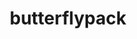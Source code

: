 ---
title: "butterflypack"
layout: cache
categories: [package, develop]
meta: {"compilers": ["gcc@=10.3.0", "gcc@=11.4.0", "gcc@=9.4.0", "oneapi@=2024.2.1"], "num_specs": 46, "num_specs_by_stack": {"e4s": 16, "e4s-cray-sles": 2, "e4s-neoverse-v2": 8, "e4s-neoverse_v1": 3, "e4s-oneapi": 7, "e4s-power": 1, "e4s-rocm-external": 9, "root": 46}, "oss": ["sle_hpc15", "ubuntu20.04", "ubuntu22.04"], "platforms": ["linux"], "stacks": ["e4s", "e4s-cray-sles", "e4s-neoverse-v2", "e4s-neoverse_v1", "e4s-oneapi", "e4s-power", "e4s-rocm-external", "root"], "targets": ["neoverse_v1", "neoverse_v2", "ppc64le", "x86_64_v3", "x86_64_v4"], "versions": ["3.2.0"]}
spec_details: [{"compiler": "gcc@=10.3.0", "hash": "hxr4pdpxsvmr5jhj4hmixqgnw53s5vvj", "os": "sle_hpc15", "platform": "linux", "size": "-", "stacks": ["e4s-cray-sles", "root"], "tarball": "https://binaries.spack.io/develop/build_cache/linux-sle_hpc15-x86_64_v4/gcc-10.3.0/butterflypack-3.2.0/linux-sle_hpc15-x86_64_v4-gcc-10.3.0-butterflypack-3.2.0-hxr4pdpxsvmr5jhj4hmixqgnw53s5vvj.spack", "target": "x86_64_v4", "variants": ["build_system=cmake", "build_type=Release", "generator=make", "~ipo", "+openmp", "+shared"], "versions": ["3.2.0"]}, {"compiler": "gcc@=10.3.0", "hash": "ykzus54qrsbus5zqbamjubkkicm2ec6u", "os": "sle_hpc15", "platform": "linux", "size": "-", "stacks": ["e4s-cray-sles", "root"], "tarball": "https://binaries.spack.io/develop/build_cache/linux-sle_hpc15-x86_64_v4/gcc-10.3.0/butterflypack-3.2.0/linux-sle_hpc15-x86_64_v4-gcc-10.3.0-butterflypack-3.2.0-ykzus54qrsbus5zqbamjubkkicm2ec6u.spack", "target": "x86_64_v4", "variants": ["build_system=cmake", "build_type=Release", "generator=make", "~ipo", "+openmp", "+shared"], "versions": ["3.2.0"]}, {"compiler": "gcc@=9.4.0", "hash": "ay5pg7liyfloe6p2gbalabpa5wvj5ukl", "os": "ubuntu20.04", "platform": "linux", "size": "-", "stacks": ["e4s-power", "root"], "tarball": "https://binaries.spack.io/develop/build_cache/linux-ubuntu20.04-ppc64le/gcc-9.4.0/butterflypack-3.2.0/linux-ubuntu20.04-ppc64le-gcc-9.4.0-butterflypack-3.2.0-ay5pg7liyfloe6p2gbalabpa5wvj5ukl.spack", "target": "ppc64le", "variants": ["build_system=cmake", "build_type=Release", "generator=make", "~ipo", "+openmp", "+shared"], "versions": ["3.2.0"]}, {"compiler": "gcc@=11.4.0", "hash": "glz75eelzolqhs7irrv5opjf2xysaou4", "os": "ubuntu22.04", "platform": "linux", "size": "-", "stacks": ["e4s-neoverse_v1", "root"], "tarball": "https://binaries.spack.io/develop/build_cache/linux-ubuntu22.04-neoverse_v1/gcc-11.4.0/butterflypack-3.2.0/linux-ubuntu22.04-neoverse_v1-gcc-11.4.0-butterflypack-3.2.0-glz75eelzolqhs7irrv5opjf2xysaou4.spack", "target": "neoverse_v1", "variants": ["build_system=cmake", "build_type=Release", "generator=make", "~ipo", "+openmp", "+shared"], "versions": ["3.2.0"]}, {"compiler": "gcc@=11.4.0", "hash": "hvxyf7biqexqapkgkmwu6byrgkpddug6", "os": "ubuntu22.04", "platform": "linux", "size": "-", "stacks": ["e4s-neoverse_v1", "root"], "tarball": "https://binaries.spack.io/develop/build_cache/linux-ubuntu22.04-neoverse_v1/gcc-11.4.0/butterflypack-3.2.0/linux-ubuntu22.04-neoverse_v1-gcc-11.4.0-butterflypack-3.2.0-hvxyf7biqexqapkgkmwu6byrgkpddug6.spack", "target": "neoverse_v1", "variants": ["build_system=cmake", "build_type=Release", "generator=make", "~ipo", "+openmp", "+shared"], "versions": ["3.2.0"]}, {"compiler": "gcc@=11.4.0", "hash": "igr3hdhglilxg2m4p5rpiztlyjagkrdq", "os": "ubuntu22.04", "platform": "linux", "size": "-", "stacks": ["e4s-neoverse_v1", "root"], "tarball": "https://binaries.spack.io/develop/build_cache/linux-ubuntu22.04-neoverse_v1/gcc-11.4.0/butterflypack-3.2.0/linux-ubuntu22.04-neoverse_v1-gcc-11.4.0-butterflypack-3.2.0-igr3hdhglilxg2m4p5rpiztlyjagkrdq.spack", "target": "neoverse_v1", "variants": ["build_system=cmake", "build_type=Release", "generator=make", "~ipo", "+openmp", "+shared"], "versions": ["3.2.0"]}, {"compiler": "gcc@=11.4.0", "hash": "6pcikdpvcpprzxtatrqzlevp7qjlniok", "os": "ubuntu22.04", "platform": "linux", "size": "-", "stacks": ["e4s-neoverse-v2", "root"], "tarball": "https://binaries.spack.io/develop/build_cache/linux-ubuntu22.04-neoverse_v2/gcc-11.4.0/butterflypack-3.2.0/linux-ubuntu22.04-neoverse_v2-gcc-11.4.0-butterflypack-3.2.0-6pcikdpvcpprzxtatrqzlevp7qjlniok.spack", "target": "neoverse_v2", "variants": ["build_system=cmake", "build_type=Release", "generator=make", "~ipo", "+openmp", "+shared"], "versions": ["3.2.0"]}, {"compiler": "gcc@=11.4.0", "hash": "c6hazfbspcjvt4rqyk47vul4t2kps5mh", "os": "ubuntu22.04", "platform": "linux", "size": "-", "stacks": ["e4s-neoverse-v2", "root"], "tarball": "https://binaries.spack.io/develop/build_cache/linux-ubuntu22.04-neoverse_v2/gcc-11.4.0/butterflypack-3.2.0/linux-ubuntu22.04-neoverse_v2-gcc-11.4.0-butterflypack-3.2.0-c6hazfbspcjvt4rqyk47vul4t2kps5mh.spack", "target": "neoverse_v2", "variants": ["build_system=cmake", "build_type=Release", "generator=make", "~ipo", "+openmp", "+shared"], "versions": ["3.2.0"]}, {"compiler": "gcc@=11.4.0", "hash": "fi7euidzp6ctvcc76obadtbrhdw5jolj", "os": "ubuntu22.04", "platform": "linux", "size": "-", "stacks": ["e4s-neoverse-v2", "root"], "tarball": "https://binaries.spack.io/develop/build_cache/linux-ubuntu22.04-neoverse_v2/gcc-11.4.0/butterflypack-3.2.0/linux-ubuntu22.04-neoverse_v2-gcc-11.4.0-butterflypack-3.2.0-fi7euidzp6ctvcc76obadtbrhdw5jolj.spack", "target": "neoverse_v2", "variants": ["build_system=cmake", "build_type=Release", "generator=make", "~ipo", "+openmp", "+shared"], "versions": ["3.2.0"]}, {"compiler": "gcc@=11.4.0", "hash": "gmrbsqcqtixyudsirsrb2n7q3bkaokr7", "os": "ubuntu22.04", "platform": "linux", "size": "-", "stacks": ["e4s-neoverse-v2", "root"], "tarball": "https://binaries.spack.io/develop/build_cache/linux-ubuntu22.04-neoverse_v2/gcc-11.4.0/butterflypack-3.2.0/linux-ubuntu22.04-neoverse_v2-gcc-11.4.0-butterflypack-3.2.0-gmrbsqcqtixyudsirsrb2n7q3bkaokr7.spack", "target": "neoverse_v2", "variants": ["build_system=cmake", "build_type=Release", "generator=make", "~ipo", "+openmp", "+shared"], "versions": ["3.2.0"]}, {"compiler": "gcc@=11.4.0", "hash": "k3vsrahih56vxmm2wdyv5xvav5uvc2iv", "os": "ubuntu22.04", "platform": "linux", "size": "-", "stacks": ["e4s-neoverse-v2", "root"], "tarball": "https://binaries.spack.io/develop/build_cache/linux-ubuntu22.04-neoverse_v2/gcc-11.4.0/butterflypack-3.2.0/linux-ubuntu22.04-neoverse_v2-gcc-11.4.0-butterflypack-3.2.0-k3vsrahih56vxmm2wdyv5xvav5uvc2iv.spack", "target": "neoverse_v2", "variants": ["build_system=cmake", "build_type=Release", "generator=make", "~ipo", "+openmp", "+shared"], "versions": ["3.2.0"]}, {"compiler": "gcc@=11.4.0", "hash": "qcf4oiedcxqnvd5c4znwf75fvgf6w66n", "os": "ubuntu22.04", "platform": "linux", "size": "-", "stacks": ["e4s-neoverse-v2", "root"], "tarball": "https://binaries.spack.io/develop/build_cache/linux-ubuntu22.04-neoverse_v2/gcc-11.4.0/butterflypack-3.2.0/linux-ubuntu22.04-neoverse_v2-gcc-11.4.0-butterflypack-3.2.0-qcf4oiedcxqnvd5c4znwf75fvgf6w66n.spack", "target": "neoverse_v2", "variants": ["build_system=cmake", "build_type=Release", "generator=make", "~ipo", "+openmp", "+shared"], "versions": ["3.2.0"]}, {"compiler": "gcc@=11.4.0", "hash": "sfta2opkqhriplxo6vkoyye7cpp56kw7", "os": "ubuntu22.04", "platform": "linux", "size": "-", "stacks": ["e4s-neoverse-v2", "root"], "tarball": "https://binaries.spack.io/develop/build_cache/linux-ubuntu22.04-neoverse_v2/gcc-11.4.0/butterflypack-3.2.0/linux-ubuntu22.04-neoverse_v2-gcc-11.4.0-butterflypack-3.2.0-sfta2opkqhriplxo6vkoyye7cpp56kw7.spack", "target": "neoverse_v2", "variants": ["build_system=cmake", "build_type=Release", "generator=make", "~ipo", "+openmp", "+shared"], "versions": ["3.2.0"]}, {"compiler": "gcc@=11.4.0", "hash": "twxcpk62dmwjcdbpwqs7uzur3jblnnvf", "os": "ubuntu22.04", "platform": "linux", "size": "-", "stacks": ["e4s-neoverse-v2", "root"], "tarball": "https://binaries.spack.io/develop/build_cache/linux-ubuntu22.04-neoverse_v2/gcc-11.4.0/butterflypack-3.2.0/linux-ubuntu22.04-neoverse_v2-gcc-11.4.0-butterflypack-3.2.0-twxcpk62dmwjcdbpwqs7uzur3jblnnvf.spack", "target": "neoverse_v2", "variants": ["build_system=cmake", "build_type=Release", "generator=make", "~ipo", "+openmp", "+shared"], "versions": ["3.2.0"]}, {"compiler": "gcc@=11.4.0", "hash": "3upehshhwzj2owoucuxgqxf62ehdhpz4", "os": "ubuntu22.04", "platform": "linux", "size": "-", "stacks": ["e4s-rocm-external", "root"], "tarball": "https://binaries.spack.io/develop/build_cache/linux-ubuntu22.04-x86_64_v3/gcc-11.4.0/butterflypack-3.2.0/linux-ubuntu22.04-x86_64_v3-gcc-11.4.0-butterflypack-3.2.0-3upehshhwzj2owoucuxgqxf62ehdhpz4.spack", "target": "x86_64_v3", "variants": ["build_system=cmake", "build_type=Release", "generator=make", "~ipo", "+openmp", "+shared"], "versions": ["3.2.0"]}, {"compiler": "gcc@=11.4.0", "hash": "4am2fdzhwteluwcdf4mh6iqqzfas5q2o", "os": "ubuntu22.04", "platform": "linux", "size": "-", "stacks": ["e4s-rocm-external", "root"], "tarball": "https://binaries.spack.io/develop/build_cache/linux-ubuntu22.04-x86_64_v3/gcc-11.4.0/butterflypack-3.2.0/linux-ubuntu22.04-x86_64_v3-gcc-11.4.0-butterflypack-3.2.0-4am2fdzhwteluwcdf4mh6iqqzfas5q2o.spack", "target": "x86_64_v3", "variants": ["build_system=cmake", "build_type=Release", "generator=make", "~ipo", "+openmp", "+shared"], "versions": ["3.2.0"]}, {"compiler": "gcc@=11.4.0", "hash": "4idqqwnqtqwzj33qilxgbm7mssuzejkp", "os": "ubuntu22.04", "platform": "linux", "size": "-", "stacks": ["e4s-rocm-external", "root"], "tarball": "https://binaries.spack.io/develop/build_cache/linux-ubuntu22.04-x86_64_v3/gcc-11.4.0/butterflypack-3.2.0/linux-ubuntu22.04-x86_64_v3-gcc-11.4.0-butterflypack-3.2.0-4idqqwnqtqwzj33qilxgbm7mssuzejkp.spack", "target": "x86_64_v3", "variants": ["build_system=cmake", "build_type=Release", "generator=make", "~ipo", "+openmp", "+shared"], "versions": ["3.2.0"]}, {"compiler": "gcc@=11.4.0", "hash": "4mj6qfozzmtdc3fvdhmq7ybcmlvrosol", "os": "ubuntu22.04", "platform": "linux", "size": "-", "stacks": ["e4s", "root"], "tarball": "https://binaries.spack.io/develop/build_cache/linux-ubuntu22.04-x86_64_v3/gcc-11.4.0/butterflypack-3.2.0/linux-ubuntu22.04-x86_64_v3-gcc-11.4.0-butterflypack-3.2.0-4mj6qfozzmtdc3fvdhmq7ybcmlvrosol.spack", "target": "x86_64_v3", "variants": ["build_system=cmake", "build_type=Release", "generator=make", "~ipo", "+openmp", "+shared"], "versions": ["3.2.0"]}, {"compiler": "gcc@=11.4.0", "hash": "6442kld5rhhuak4cm5c6it24sx3d622h", "os": "ubuntu22.04", "platform": "linux", "size": "-", "stacks": ["e4s-rocm-external", "root"], "tarball": "https://binaries.spack.io/develop/build_cache/linux-ubuntu22.04-x86_64_v3/gcc-11.4.0/butterflypack-3.2.0/linux-ubuntu22.04-x86_64_v3-gcc-11.4.0-butterflypack-3.2.0-6442kld5rhhuak4cm5c6it24sx3d622h.spack", "target": "x86_64_v3", "variants": ["build_system=cmake", "build_type=Release", "generator=make", "~ipo", "+openmp", "+shared"], "versions": ["3.2.0"]}, {"compiler": "gcc@=11.4.0", "hash": "6buj6zthbm34enq3wawjvgwqimf5wf6u", "os": "ubuntu22.04", "platform": "linux", "size": "-", "stacks": ["e4s-rocm-external", "root"], "tarball": "https://binaries.spack.io/develop/build_cache/linux-ubuntu22.04-x86_64_v3/gcc-11.4.0/butterflypack-3.2.0/linux-ubuntu22.04-x86_64_v3-gcc-11.4.0-butterflypack-3.2.0-6buj6zthbm34enq3wawjvgwqimf5wf6u.spack", "target": "x86_64_v3", "variants": ["build_system=cmake", "build_type=Release", "generator=make", "~ipo", "+openmp", "+shared"], "versions": ["3.2.0"]}, {"compiler": "gcc@=11.4.0", "hash": "6cluozd4lag6iwgoxrbwqjaka6foczcu", "os": "ubuntu22.04", "platform": "linux", "size": "-", "stacks": ["e4s-rocm-external", "root"], "tarball": "https://binaries.spack.io/develop/build_cache/linux-ubuntu22.04-x86_64_v3/gcc-11.4.0/butterflypack-3.2.0/linux-ubuntu22.04-x86_64_v3-gcc-11.4.0-butterflypack-3.2.0-6cluozd4lag6iwgoxrbwqjaka6foczcu.spack", "target": "x86_64_v3", "variants": ["build_system=cmake", "build_type=Release", "generator=make", "~ipo", "+openmp", "+shared"], "versions": ["3.2.0"]}, {"compiler": "gcc@=11.4.0", "hash": "6wisih5jzna2pjesqcw6bew5gcdw6qrw", "os": "ubuntu22.04", "platform": "linux", "size": "-", "stacks": ["e4s", "root"], "tarball": "https://binaries.spack.io/develop/build_cache/linux-ubuntu22.04-x86_64_v3/gcc-11.4.0/butterflypack-3.2.0/linux-ubuntu22.04-x86_64_v3-gcc-11.4.0-butterflypack-3.2.0-6wisih5jzna2pjesqcw6bew5gcdw6qrw.spack", "target": "x86_64_v3", "variants": ["build_system=cmake", "build_type=Release", "generator=make", "~ipo", "+openmp", "+shared"], "versions": ["3.2.0"]}, {"compiler": "gcc@=11.4.0", "hash": "afuzbrwsqp6jv52y233hu5xqvmgogqkp", "os": "ubuntu22.04", "platform": "linux", "size": "-", "stacks": ["e4s", "root"], "tarball": "https://binaries.spack.io/develop/build_cache/linux-ubuntu22.04-x86_64_v3/gcc-11.4.0/butterflypack-3.2.0/linux-ubuntu22.04-x86_64_v3-gcc-11.4.0-butterflypack-3.2.0-afuzbrwsqp6jv52y233hu5xqvmgogqkp.spack", "target": "x86_64_v3", "variants": ["build_system=cmake", "build_type=Release", "generator=make", "~ipo", "+openmp", "+shared"], "versions": ["3.2.0"]}, {"compiler": "gcc@=11.4.0", "hash": "cqge35xy7ygqw36vmu4zn26dljn7rrnt", "os": "ubuntu22.04", "platform": "linux", "size": "-", "stacks": ["e4s", "root"], "tarball": "https://binaries.spack.io/develop/build_cache/linux-ubuntu22.04-x86_64_v3/gcc-11.4.0/butterflypack-3.2.0/linux-ubuntu22.04-x86_64_v3-gcc-11.4.0-butterflypack-3.2.0-cqge35xy7ygqw36vmu4zn26dljn7rrnt.spack", "target": "x86_64_v3", "variants": ["build_system=cmake", "build_type=Release", "generator=make", "~ipo", "+openmp", "+shared"], "versions": ["3.2.0"]}, {"compiler": "gcc@=11.4.0", "hash": "e4gxpidznvfxsuvlg73coavuvqjxzi6w", "os": "ubuntu22.04", "platform": "linux", "size": "-", "stacks": ["e4s", "root"], "tarball": "https://binaries.spack.io/develop/build_cache/linux-ubuntu22.04-x86_64_v3/gcc-11.4.0/butterflypack-3.2.0/linux-ubuntu22.04-x86_64_v3-gcc-11.4.0-butterflypack-3.2.0-e4gxpidznvfxsuvlg73coavuvqjxzi6w.spack", "target": "x86_64_v3", "variants": ["build_system=cmake", "build_type=Release", "generator=make", "~ipo", "+openmp", "+shared"], "versions": ["3.2.0"]}, {"compiler": "gcc@=11.4.0", "hash": "f3pu2es4l7mvxogqic5fvgga655seznn", "os": "ubuntu22.04", "platform": "linux", "size": "-", "stacks": ["e4s", "root"], "tarball": "https://binaries.spack.io/develop/build_cache/linux-ubuntu22.04-x86_64_v3/gcc-11.4.0/butterflypack-3.2.0/linux-ubuntu22.04-x86_64_v3-gcc-11.4.0-butterflypack-3.2.0-f3pu2es4l7mvxogqic5fvgga655seznn.spack", "target": "x86_64_v3", "variants": ["build_system=cmake", "build_type=Release", "generator=make", "~ipo", "+openmp", "+shared"], "versions": ["3.2.0"]}, {"compiler": "gcc@=11.4.0", "hash": "gahxu7thtn63jbaq2h3td5abkz67jaxs", "os": "ubuntu22.04", "platform": "linux", "size": "-", "stacks": ["e4s", "root"], "tarball": "https://binaries.spack.io/develop/build_cache/linux-ubuntu22.04-x86_64_v3/gcc-11.4.0/butterflypack-3.2.0/linux-ubuntu22.04-x86_64_v3-gcc-11.4.0-butterflypack-3.2.0-gahxu7thtn63jbaq2h3td5abkz67jaxs.spack", "target": "x86_64_v3", "variants": ["build_system=cmake", "build_type=Release", "generator=make", "~ipo", "+openmp", "+shared"], "versions": ["3.2.0"]}, {"compiler": "gcc@=11.4.0", "hash": "gvtzfydp4pvsthf4eso3tzqmpt7s3oqq", "os": "ubuntu22.04", "platform": "linux", "size": "-", "stacks": ["e4s", "root"], "tarball": "https://binaries.spack.io/develop/build_cache/linux-ubuntu22.04-x86_64_v3/gcc-11.4.0/butterflypack-3.2.0/linux-ubuntu22.04-x86_64_v3-gcc-11.4.0-butterflypack-3.2.0-gvtzfydp4pvsthf4eso3tzqmpt7s3oqq.spack", "target": "x86_64_v3", "variants": ["build_system=cmake", "build_type=Release", "generator=make", "~ipo", "+openmp", "+shared"], "versions": ["3.2.0"]}, {"compiler": "gcc@=11.4.0", "hash": "kbx65ckixw7aiefqrpbkl6aztobn7arh", "os": "ubuntu22.04", "platform": "linux", "size": "-", "stacks": ["e4s", "root"], "tarball": "https://binaries.spack.io/develop/build_cache/linux-ubuntu22.04-x86_64_v3/gcc-11.4.0/butterflypack-3.2.0/linux-ubuntu22.04-x86_64_v3-gcc-11.4.0-butterflypack-3.2.0-kbx65ckixw7aiefqrpbkl6aztobn7arh.spack", "target": "x86_64_v3", "variants": ["build_system=cmake", "build_type=Release", "generator=make", "~ipo", "+openmp", "+shared"], "versions": ["3.2.0"]}, {"compiler": "gcc@=11.4.0", "hash": "kjeqs4j3r7kp7n7seaatgtos2h5ocgns", "os": "ubuntu22.04", "platform": "linux", "size": "-", "stacks": ["e4s", "root"], "tarball": "https://binaries.spack.io/develop/build_cache/linux-ubuntu22.04-x86_64_v3/gcc-11.4.0/butterflypack-3.2.0/linux-ubuntu22.04-x86_64_v3-gcc-11.4.0-butterflypack-3.2.0-kjeqs4j3r7kp7n7seaatgtos2h5ocgns.spack", "target": "x86_64_v3", "variants": ["build_system=cmake", "build_type=Release", "generator=make", "~ipo", "+openmp", "+shared"], "versions": ["3.2.0"]}, {"compiler": "gcc@=11.4.0", "hash": "m5ytioxxz45bo7mkd2uzmyhs3r32lbpa", "os": "ubuntu22.04", "platform": "linux", "size": "-", "stacks": ["e4s", "root"], "tarball": "https://binaries.spack.io/develop/build_cache/linux-ubuntu22.04-x86_64_v3/gcc-11.4.0/butterflypack-3.2.0/linux-ubuntu22.04-x86_64_v3-gcc-11.4.0-butterflypack-3.2.0-m5ytioxxz45bo7mkd2uzmyhs3r32lbpa.spack", "target": "x86_64_v3", "variants": ["build_system=cmake", "build_type=Release", "generator=make", "~ipo", "+openmp", "+shared"], "versions": ["3.2.0"]}, {"compiler": "gcc@=11.4.0", "hash": "mpj4ruugrfmzf5ribox4x26hleq7aqzn", "os": "ubuntu22.04", "platform": "linux", "size": "-", "stacks": ["e4s-rocm-external", "root"], "tarball": "https://binaries.spack.io/develop/build_cache/linux-ubuntu22.04-x86_64_v3/gcc-11.4.0/butterflypack-3.2.0/linux-ubuntu22.04-x86_64_v3-gcc-11.4.0-butterflypack-3.2.0-mpj4ruugrfmzf5ribox4x26hleq7aqzn.spack", "target": "x86_64_v3", "variants": ["build_system=cmake", "build_type=Release", "generator=make", "~ipo", "+openmp", "+shared"], "versions": ["3.2.0"]}, {"compiler": "gcc@=11.4.0", "hash": "o4ccdqha5t2phvttt4uwmolkbigqp6cn", "os": "ubuntu22.04", "platform": "linux", "size": "-", "stacks": ["e4s-rocm-external", "root"], "tarball": "https://binaries.spack.io/develop/build_cache/linux-ubuntu22.04-x86_64_v3/gcc-11.4.0/butterflypack-3.2.0/linux-ubuntu22.04-x86_64_v3-gcc-11.4.0-butterflypack-3.2.0-o4ccdqha5t2phvttt4uwmolkbigqp6cn.spack", "target": "x86_64_v3", "variants": ["build_system=cmake", "build_type=Release", "generator=make", "~ipo", "+openmp", "+shared"], "versions": ["3.2.0"]}, {"compiler": "gcc@=11.4.0", "hash": "ppzmgycoy4wnhkdomrcwrooy2s2dfrgq", "os": "ubuntu22.04", "platform": "linux", "size": "-", "stacks": ["e4s", "root"], "tarball": "https://binaries.spack.io/develop/build_cache/linux-ubuntu22.04-x86_64_v3/gcc-11.4.0/butterflypack-3.2.0/linux-ubuntu22.04-x86_64_v3-gcc-11.4.0-butterflypack-3.2.0-ppzmgycoy4wnhkdomrcwrooy2s2dfrgq.spack", "target": "x86_64_v3", "variants": ["build_system=cmake", "build_type=Release", "generator=make", "~ipo", "+openmp", "+shared"], "versions": ["3.2.0"]}, {"compiler": "gcc@=11.4.0", "hash": "umq6z2nly6t4hrbyaqioks7a3zsvg26f", "os": "ubuntu22.04", "platform": "linux", "size": "-", "stacks": ["e4s", "root"], "tarball": "https://binaries.spack.io/develop/build_cache/linux-ubuntu22.04-x86_64_v3/gcc-11.4.0/butterflypack-3.2.0/linux-ubuntu22.04-x86_64_v3-gcc-11.4.0-butterflypack-3.2.0-umq6z2nly6t4hrbyaqioks7a3zsvg26f.spack", "target": "x86_64_v3", "variants": ["build_system=cmake", "build_type=Release", "generator=make", "~ipo", "+openmp", "+shared"], "versions": ["3.2.0"]}, {"compiler": "gcc@=11.4.0", "hash": "z4rampsoacu33v3dgm2hho3nwcuyrxk2", "os": "ubuntu22.04", "platform": "linux", "size": "-", "stacks": ["e4s", "root"], "tarball": "https://binaries.spack.io/develop/build_cache/linux-ubuntu22.04-x86_64_v3/gcc-11.4.0/butterflypack-3.2.0/linux-ubuntu22.04-x86_64_v3-gcc-11.4.0-butterflypack-3.2.0-z4rampsoacu33v3dgm2hho3nwcuyrxk2.spack", "target": "x86_64_v3", "variants": ["build_system=cmake", "build_type=Release", "generator=make", "~ipo", "+openmp", "+shared"], "versions": ["3.2.0"]}, {"compiler": "gcc@=11.4.0", "hash": "zfeudzn23snzp7nlvijurcvanwdpvrj2", "os": "ubuntu22.04", "platform": "linux", "size": "-", "stacks": ["e4s", "root"], "tarball": "https://binaries.spack.io/develop/build_cache/linux-ubuntu22.04-x86_64_v3/gcc-11.4.0/butterflypack-3.2.0/linux-ubuntu22.04-x86_64_v3-gcc-11.4.0-butterflypack-3.2.0-zfeudzn23snzp7nlvijurcvanwdpvrj2.spack", "target": "x86_64_v3", "variants": ["build_system=cmake", "build_type=Release", "generator=make", "~ipo", "+openmp", "+shared"], "versions": ["3.2.0"]}, {"compiler": "gcc@=11.4.0", "hash": "zj5waht3432wlwub2cxpuv5akvb5jt4p", "os": "ubuntu22.04", "platform": "linux", "size": "-", "stacks": ["e4s", "root"], "tarball": "https://binaries.spack.io/develop/build_cache/linux-ubuntu22.04-x86_64_v3/gcc-11.4.0/butterflypack-3.2.0/linux-ubuntu22.04-x86_64_v3-gcc-11.4.0-butterflypack-3.2.0-zj5waht3432wlwub2cxpuv5akvb5jt4p.spack", "target": "x86_64_v3", "variants": ["build_system=cmake", "build_type=Release", "generator=make", "~ipo", "+openmp", "+shared"], "versions": ["3.2.0"]}, {"compiler": "gcc@=11.4.0", "hash": "zvotz4twvqeonvzgjvr6ftiuexryyoks", "os": "ubuntu22.04", "platform": "linux", "size": "-", "stacks": ["e4s-rocm-external", "root"], "tarball": "https://binaries.spack.io/develop/build_cache/linux-ubuntu22.04-x86_64_v3/gcc-11.4.0/butterflypack-3.2.0/linux-ubuntu22.04-x86_64_v3-gcc-11.4.0-butterflypack-3.2.0-zvotz4twvqeonvzgjvr6ftiuexryyoks.spack", "target": "x86_64_v3", "variants": ["build_system=cmake", "build_type=Release", "generator=make", "~ipo", "+openmp", "+shared"], "versions": ["3.2.0"]}, {"compiler": "oneapi@=2024.2.1", "hash": "2a3svzieetmjtvynhoejrqg3d24dvepv", "os": "ubuntu22.04", "platform": "linux", "size": "-", "stacks": ["e4s-oneapi", "root"], "tarball": "https://binaries.spack.io/develop/build_cache/linux-ubuntu22.04-x86_64_v3/oneapi-2024.2.1/butterflypack-3.2.0/linux-ubuntu22.04-x86_64_v3-oneapi-2024.2.1-butterflypack-3.2.0-2a3svzieetmjtvynhoejrqg3d24dvepv.spack", "target": "x86_64_v3", "variants": ["build_system=cmake", "build_type=Release", "generator=make", "~ipo", "+openmp", "+shared"], "versions": ["3.2.0"]}, {"compiler": "oneapi@=2024.2.1", "hash": "4zu7x3nwtlswnhxympaywndlssbt335j", "os": "ubuntu22.04", "platform": "linux", "size": "-", "stacks": ["e4s-oneapi", "root"], "tarball": "https://binaries.spack.io/develop/build_cache/linux-ubuntu22.04-x86_64_v3/oneapi-2024.2.1/butterflypack-3.2.0/linux-ubuntu22.04-x86_64_v3-oneapi-2024.2.1-butterflypack-3.2.0-4zu7x3nwtlswnhxympaywndlssbt335j.spack", "target": "x86_64_v3", "variants": ["build_system=cmake", "build_type=Release", "generator=make", "~ipo", "+openmp", "+shared"], "versions": ["3.2.0"]}, {"compiler": "oneapi@=2024.2.1", "hash": "5oruqcppqd2u2us5psdty4e3e3qw2uch", "os": "ubuntu22.04", "platform": "linux", "size": "-", "stacks": ["e4s-oneapi", "root"], "tarball": "https://binaries.spack.io/develop/build_cache/linux-ubuntu22.04-x86_64_v3/oneapi-2024.2.1/butterflypack-3.2.0/linux-ubuntu22.04-x86_64_v3-oneapi-2024.2.1-butterflypack-3.2.0-5oruqcppqd2u2us5psdty4e3e3qw2uch.spack", "target": "x86_64_v3", "variants": ["build_system=cmake", "build_type=Release", "generator=make", "~ipo", "+openmp", "+shared"], "versions": ["3.2.0"]}, {"compiler": "oneapi@=2024.2.1", "hash": "6qhg4zvrhsjc4q4xviifd65333irjilu", "os": "ubuntu22.04", "platform": "linux", "size": "-", "stacks": ["e4s-oneapi", "root"], "tarball": "https://binaries.spack.io/develop/build_cache/linux-ubuntu22.04-x86_64_v3/oneapi-2024.2.1/butterflypack-3.2.0/linux-ubuntu22.04-x86_64_v3-oneapi-2024.2.1-butterflypack-3.2.0-6qhg4zvrhsjc4q4xviifd65333irjilu.spack", "target": "x86_64_v3", "variants": ["build_system=cmake", "build_type=Release", "generator=make", "~ipo", "+openmp", "+shared"], "versions": ["3.2.0"]}, {"compiler": "oneapi@=2024.2.1", "hash": "n3btg4n7trcl5bvdihllcaamxkxy3ia3", "os": "ubuntu22.04", "platform": "linux", "size": "-", "stacks": ["e4s-oneapi", "root"], "tarball": "https://binaries.spack.io/develop/build_cache/linux-ubuntu22.04-x86_64_v3/oneapi-2024.2.1/butterflypack-3.2.0/linux-ubuntu22.04-x86_64_v3-oneapi-2024.2.1-butterflypack-3.2.0-n3btg4n7trcl5bvdihllcaamxkxy3ia3.spack", "target": "x86_64_v3", "variants": ["build_system=cmake", "build_type=Release", "generator=make", "~ipo", "+openmp", "+shared"], "versions": ["3.2.0"]}, {"compiler": "oneapi@=2024.2.1", "hash": "vobq4sqtga73dtayodjbug2qd434tdiw", "os": "ubuntu22.04", "platform": "linux", "size": "-", "stacks": ["e4s-oneapi", "root"], "tarball": "https://binaries.spack.io/develop/build_cache/linux-ubuntu22.04-x86_64_v3/oneapi-2024.2.1/butterflypack-3.2.0/linux-ubuntu22.04-x86_64_v3-oneapi-2024.2.1-butterflypack-3.2.0-vobq4sqtga73dtayodjbug2qd434tdiw.spack", "target": "x86_64_v3", "variants": ["build_system=cmake", "build_type=Release", "generator=make", "~ipo", "+openmp", "+shared"], "versions": ["3.2.0"]}, {"compiler": "oneapi@=2024.2.1", "hash": "zyy3627es5k2q5jc4alxhxkebv35htu6", "os": "ubuntu22.04", "platform": "linux", "size": "-", "stacks": ["e4s-oneapi", "root"], "tarball": "https://binaries.spack.io/develop/build_cache/linux-ubuntu22.04-x86_64_v3/oneapi-2024.2.1/butterflypack-3.2.0/linux-ubuntu22.04-x86_64_v3-oneapi-2024.2.1-butterflypack-3.2.0-zyy3627es5k2q5jc4alxhxkebv35htu6.spack", "target": "x86_64_v3", "variants": ["build_system=cmake", "build_type=Release", "generator=make", "~ipo", "+openmp", "+shared"], "versions": ["3.2.0"]}]
---